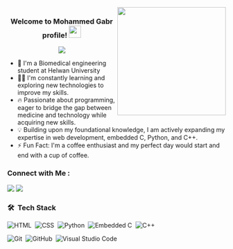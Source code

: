 
<img width="250" align="right" src="https://c.tenor.com/_DOBjnGspYAAAAAM/code-coding.gif">

<h3 align="center">
  Welcome to Mohammed Gabr profile!
  <img src="https://media.giphy.com/media/hvRJCLFzcasrR4ia7z/giphy.gif" width="28">
</h3>

<!-- Typing SVG by DenverCoder1 - https://github.com/DenverCoder1/readme-typing-svg -->
<p align="center">
  <a href="https://github.com/DenverCoder1/readme-typing-svg"><img src="https://readme-typing-svg.herokuapp.com/?lines=Biomedical%20Engineer%20Student;Always%20learning%20new%20things&font=Fira%20Code&center=true&width=440&height=45&color=f75c7e&vCenter=true&size=22"></a>
</p> 

- 🏢 I'm a Biomedical engineering student at Helwan University
- 👨‍💻 I'm constantly learning and exploring new technologies to improve my skills.
- 🔥  Passionate about programming, eager to bridge the gap between medicine and technology while acquiring new skills.
- 💡 Building upon my foundational knowledge, I am actively expanding my expertise in web development, embedded C, Python, and C++.
- ⚡ Fun Fact: I'm a coffee enthusiast and my perfect day would start and end with a cup of coffee.



### Connect with Me :

<a href="https://www.linkedin.com/in/mohammed-hany-185461204" target="_blank"><img src="https://img.shields.io/badge/-Mohammed%20Gabr-0077B5?style=for-the-badge&logo=Linkedin&logoColor=white"/></a>
<a href="https://wa.me/201010374439" target="_blank"><img src="https://img.shields.io/badge/-Mohammed%20Gabr-0077B5?style=for-the-badge&logo=Whatsapp&logoColor=white"/></a>
### 🛠 &nbsp;Tech Stack


![HTML](https://img.shields.io/badge/-HTML-05122A?style=flat&logo=HTML5)&nbsp;
![CSS](https://img.shields.io/badge/-CSS-05122A?style=flat&logo=CSS3&logoColor=1572B6)&nbsp;
![Python](https://img.shields.io/badge/-Python%20-05122A?style=flat&logo=python)&nbsp;
![Embedded C](https://img.shields.io/badge/-Embedded%20C%20-05122A?style=flat&logo=c)&nbsp;
![C++](https://img.shields.io/badge/-C++%20-05122A?style=flat&logo=c%2B%2B)&nbsp;

![Git](https://img.shields.io/badge/-Git-05122A?style=flat&logo=git)&nbsp;
![GitHub](https://img.shields.io/badge/-GitHub-05122A?style=flat&logo=github)&nbsp;
![Visual Studio Code](https://img.shields.io/badge/-Visual%20Studio%20Code-05122A?style=flat&logo=visual-studio-code&logoColor=007ACC)&nbsp;

